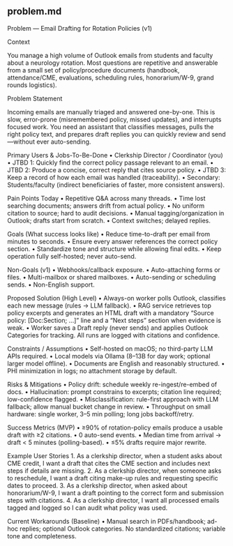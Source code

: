 ## problem.md

Problem — Email Drafting for Rotation Policies (v1)

Context

You manage a high volume of Outlook emails from students and faculty about a neurology rotation. Most questions are repetitive and answerable from a small set of policy/procedure documents (handbook, attendance/CME, evaluations, scheduling rules, honorarium/W-9, grand rounds logistics).

Problem Statement

Incoming emails are manually triaged and answered one-by-one. This is slow, error-prone (misremembered policy, missed updates), and interrupts focused work. You need an assistant that classifies messages, pulls the right policy text, and prepares draft replies you can quickly review and send—without ever auto-sending.

Primary Users & Jobs-To-Be-Done
	•	Clerkship Director / Coordinator (you)
	•	JTBD 1: Quickly find the correct policy passage relevant to an email.
	•	JTBD 2: Produce a concise, correct reply that cites source policy.
	•	JTBD 3: Keep a record of how each email was handled (traceability).
	•	Secondary: Students/faculty (indirect beneficiaries of faster, more consistent answers).

Pain Points Today
	•	Repetitive Q&A across many threads.
	•	Time lost searching documents; answers drift from actual policy.
	•	No uniform citation to source; hard to audit decisions.
	•	Manual tagging/organization in Outlook; drafts start from scratch.
	•	Context switches; delayed replies.

Goals (What success looks like)
	•	Reduce time-to-draft per email from minutes to seconds.
	•	Ensure every answer references the correct policy section.
	•	Standardize tone and structure while allowing final edits.
	•	Keep operation fully self-hosted; never auto-send.

Non-Goals (v1)
	•	Webhooks/callback exposure.
	•	Auto-attaching forms or files.
	•	Multi-mailbox or shared mailboxes.
	•	Auto-sending or scheduling sends.
	•	Non-English support.

Proposed Solution (High Level)
	•	Always-on worker polls Outlook, classifies each new message (rules → LLM fallback).
	•	RAG service retrieves top policy excerpts and generates an HTML draft with a mandatory “Source policy: [Doc:Section; …]” line and a “Next steps” section when evidence is weak.
	•	Worker saves a Draft reply (never sends) and applies Outlook Categories for tracking. All runs are logged with citations and confidence.

Constraints / Assumptions
	•	Self-hosted on macOS; no third-party LLM APIs required.
	•	Local models via Ollama (8–13B for day work; optional larger model offline).
	•	Documents are English and reasonably structured.
	•	PHI minimization in logs; no attachment storage by default.

Risks & Mitigations
	•	Policy drift: schedule weekly re-ingest/re-embed of docs.
	•	Hallucination: prompt constrains to excerpts; citation line required; low-confidence flagged.
	•	Misclassification: rule-first approach with LLM fallback; allow manual bucket change in review.
	•	Throughput on small hardware: single worker, 3–5 min polling; long jobs backoff/retry.

Success Metrics (MVP)
	•	≥90% of rotation-policy emails produce a usable draft with ≥2 citations.
	•	0 auto-send events.
	•	Median time from arrival → draft < 5 minutes (polling-based).
	•	≤5% drafts require major rewrite.

Example User Stories
	1.	As a clerkship director, when a student asks about CME credit, I want a draft that cites the CME section and includes next steps if details are missing.
	2.	As a clerkship director, when someone asks to reschedule, I want a draft citing make-up rules and requesting specific dates to proceed.
	3.	As a clerkship director, when asked about honorarium/W-9, I want a draft pointing to the correct form and submission steps with citations.
	4.	As a clerkship director, I want all processed emails tagged and logged so I can audit what policy was used.

Current Workarounds (Baseline)
	•	Manual search in PDFs/handbook; ad-hoc replies; optional Outlook categories. No standardized citations; variable tone and completeness.
